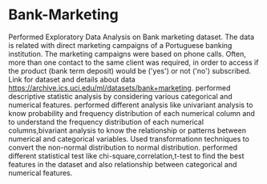 # Bank-Marketing


Performed Exploratory Data Analysis on Bank marketing dataset. The data is related with direct marketing campaigns of a Portuguese banking institution. The marketing campaigns were based on phone calls. Often, more than one contact to the same client was required, in order to access if the product (bank term deposit) would be ('yes') or not ('no') subscribed.
Link for dataset and details about data https://archive.ics.uci.edu/ml/datasets/bank+marketing.
performed descriptive statistic analysis by considering various categorical and numerical features.
performed different analysis like univariant analysis to know probability and frequency distribution of each numerical column and to understand the frequency distribution of each numerical columns,bivariant analysis to know the relationship or patterns between numerical and categorical variables.
Used transformationn techniques to convert the non-normal distribution to normal distribution.
performed different statistical test like chi-square,correlation,t-test to find the best features in the dataset and also relationship between categorical and numerical features.
